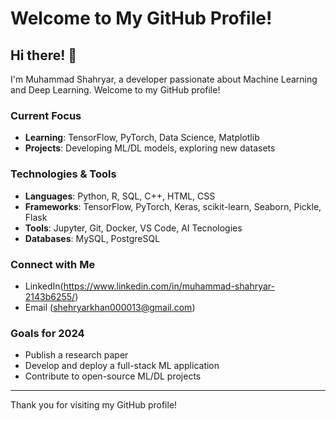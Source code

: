 # Welcome to My GitHub Profile!

## Hi there! 👋

I'm Muhammad Shahryar, a developer passionate about Machine Learning and Deep Learning. Welcome to my GitHub profile!

### Current Focus
- **Learning**: TensorFlow, PyTorch, Data Science, Matplotlib
- **Projects**: Developing ML/DL models, exploring new datasets

### Technologies & Tools
- **Languages**: Python, R, SQL, C++, HTML, CSS
- **Frameworks**: TensorFlow, PyTorch, Keras, scikit-learn, Seaborn, Pickle, Flask
- **Tools**: Jupyter, Git, Docker, VS Code, AI Tecnologies
- **Databases**: MySQL, PostgreSQL 


### Connect with Me
- LinkedIn(https://www.linkedin.com/in/muhammad-shahryar-2143b6255/)
- Email (shehryarkhan000013@gmail.com)

### Goals for 2024
- Publish a research paper
- Develop and deploy a full-stack ML application
- Contribute to open-source ML/DL projects

---

Thank you for visiting my GitHub profile!
